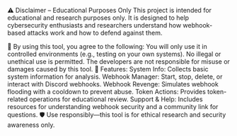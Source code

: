 ⚠️ Disclaimer – Educational Purposes Only
This project is intended for educational and research purposes only. It is designed to help cybersecurity enthusiasts and researchers understand how webhook-based attacks work and how to defend against them.

🚨 By using this tool, you agree to the following:
You will only use it in controlled environments (e.g., testing on your own systems).
No illegal or unethical use is permitted.
The developers are not responsible for misuse or damages caused by this tool.
📌 Features:
System Info: Collects basic system information for analysis.
Webhook Manager: Start, stop, delete, or interact with Discord webhooks.
Webhook Revenge: Simulates webhook flooding with a cooldown to prevent abuse.
Token Actions: Provides token-related operations for educational review.
Support & Help: Includes resources for understanding webhook security and a community link for questions.
🛡️ Use responsibly—this tool is for ethical research and security awareness only.
